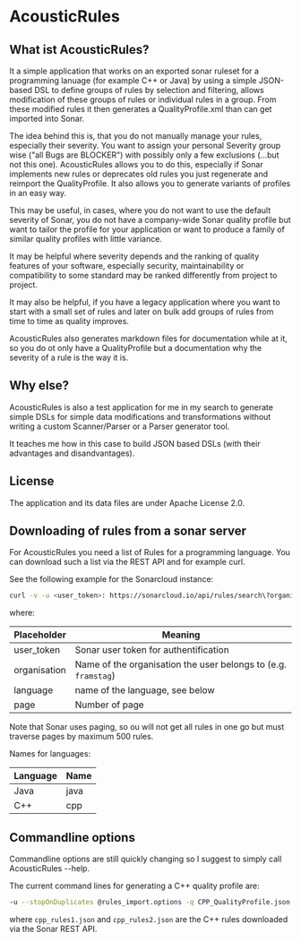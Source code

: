 # AcousticRules

## What ist AcousticRules?

It a simple application that works on an exported sonar ruleset
for a programming lanuage (for example C++ or Java) by using a
simple  JSON-based DSL to define groups of rules by selection and filtering,
allows modification of these groups of rules or individual rules in a group.
From these modified rules it then generates a QualityProfile.xml than can get
imported into Sonar.

The idea behind this is, that you do not manually manage your rules, especially
their severity. You want to assign your personal Severity group
wise ("all Bugs are BLOCKER") with possibly only a few exclusions
(...but not this one). AcousticRules allows you to do this, especially
if Sonar implements new rules or deprecates old rules you just regenerate
and reimport the QualityProfile. It also allows you to generate
variants of profiles in an easy way.

This may be useful, in cases, where you do not want to use the default severity
of Sonar, you do not have a company-wide Sonar quality profile but want to 
tailor the profile for your application or want to produce a family of 
similar quality profiles with little variance.

It may be helpful where severity depends and the ranking of quality
features of your software, especially security, maintainability or compatibility
to some standard may be ranked differently from project to project.

It may also be helpful, if you have a legacy application where you want to
start with a small set of rules and later on bulk add groups of rules
from time to time as quality improves.

AcousticRules also generates markdown files for documentation
while at it, so you do ot only have a QualityProfile but a documentation
why the severity of a rule is the way it is.

## Why else?

AcousticRules is also a test application for me in my search to 
generate simple DSLs for simple data modifications and
transformations without writing a custom Scanner/Parser or a 
Parser generator tool.

It teaches me how in this case to build JSON based DSLs
(with their advantages and disandvantages).

## License

The application and its data files are under Apache License 2.0.

## Downloading of rules from a sonar server

For AcousticRules you need a list of Rules for a programming
language. You can download such a list via the REST API and for example
curl.

See the following example for the Sonarcloud instance:

```bash
curl -v -u <user_token>: https://sonarcloud.io/api/rules/search\?organization\=<organisation>\&languages\=<language>\&ps\=500\&p\=<page> >rules1.json
```

where:

|Placeholder| Meaning                                                        |
|-----------|----------------------------------------------------------------|
|user_token | Sonar user token for authentification                          |
|organisation| Name of the organisation the user belongs to (e.g. `framstag`) |
 |language| name of the language, see below                                |
|page| Number of page                                                 |

Note that Sonar uses paging, so ou will not get all rules in one go but must 
traverse pages by maximum 500 rules.

Names for languages:

| Language | Name |
|----------|------|
| Java     | java |
| C++      | cpp  |

## Commandline options

Commandline options are still quickly changing so I suggest to simply
call AcousticRules --help.

The current command lines for generating a C++ quality profile are:

```bash
-u --stopOnDuplicates @rules_import.options -q CPP_QualityProfile.json cpp_rules1.json cpp_rules2.json
```

where `cpp_rules1.json` and `cpp_rules2.json` are the C++ rules downloaded
via the Sonar REST API.